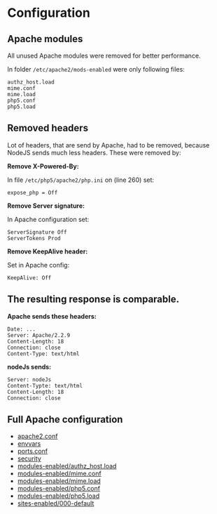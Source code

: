 # Configuration #

## Apache modules ##
All unused Apache modules were removed for better performance.

In folder `/etc/apache2/mods-enabled` were only following files:
```
authz_host.load
mime.conf
mime.load
php5.conf
php5.load
```

## Removed headers ##
Lot of headers, that are send by Apache, had to be removed, because NodeJS sends much less headers. These were removed by:

**Remove X-Powered-By:**

In file `/etc/php5/apache2/php.ini` on (line 260) set:
```
expose_php = Off
```

**Remove Server signature:**

In Apache configuration set:
```
ServerSignature Off
ServerTokens Prod
```

**Remove KeepAlive header:**

Set in Apache config:
```
KeepAlive: Off
```

## The resulting response is comparable. ##
**Apache sends these headers:**
```
Date: ...
Server: Apache/2.2.9
Content-Length: 18
Connection: close
Content-Type: text/html
```

**nodeJs sends:**
```
Server: nodeJs
Content-Typte: text/html
Content-Length: 18
Connection: close
```

## Full Apache configuration ##
  * [apache2.conf](http://code.google.com/p/node-js-vs-apache-php-benchmark/source/browse/trunk/apache2.conf)
  * [envvars](http://code.google.com/p/node-js-vs-apache-php-benchmark/source/browse/trunk/envvars)
  * [ports.conf](http://code.google.com/p/node-js-vs-apache-php-benchmark/source/browse/trunk/ports.conf)
  * [security](http://code.google.com/p/node-js-vs-apache-php-benchmark/source/browse/trunk/security)
  * [modules-enabled/authz\_host.load](http://code.google.com/p/node-js-vs-apache-php-benchmark/source/browse/trunk/modules-enabled/authz_host.load)
  * [modules-enabled/mime.conf](http://code.google.com/p/node-js-vs-apache-php-benchmark/source/browse/trunk/modules-enabled/mime.conf)
  * [modules-enabled/mime.load](http://code.google.com/p/node-js-vs-apache-php-benchmark/source/browse/trunk/modules-enabled/mime.load)
  * [modules-enabled/php5.conf](http://code.google.com/p/node-js-vs-apache-php-benchmark/source/browse/trunk/modules-enabled/php5.conf)
  * [modules-enabled/php5.load](http://code.google.com/p/node-js-vs-apache-php-benchmark/source/browse/trunk/modules-enabled/php5.load)
  * [sites-enabled/000-default](http://code.google.com/p/node-js-vs-apache-php-benchmark/source/browse/trunk/sites-enabled/000-default)